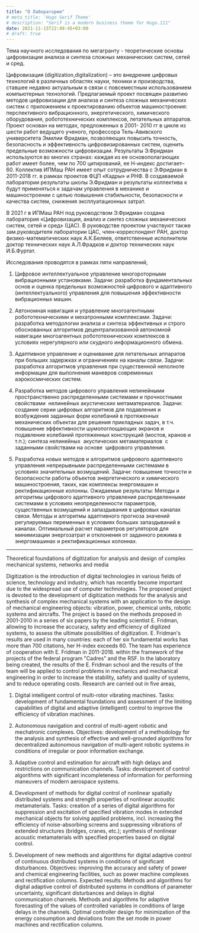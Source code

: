 ```yaml
---
title: "О Лаборатории"
# meta_title: 'Hugo Serif Theme'
# description: "Serif is a modern business theme for Hugo.111"
date: 2021-11-15T22:49:45+03:00
# draft: true
---
```







Тема научного исследования по мегагранту - теоретические основы цифровизации
анализа и синтеза сложных механических систем, сетей и сред.


Цифровизация (digitization,digitalization) – это внедрение цифровых технологий в
различных областях науки, техники и производства, ставшее недавно актуальным в связи
с повсеместным использованием компьютерных технологий. Предлагаемый проект
посвящен развитию методов цифровизации для анализа и синтеза сложных механических
систем с приложением к проектированию объектов машиностроения: перспективного
вибрационного, энергетического, химического оборудования, робототехнических
комплексов, летательных аппаратов. Проект основан на методах, предложенных в 2001-
2010 гг в цикле из шести работ ведущего ученого, профессора Тель-Авивского
университета Эмилии Фридман, позволяющих повысить точность, безопасность и
эффективность цифровизированных систем, оценить предельные возможности
цифровизации. Результаты Э.Фридман используются во многих странах: каждая из ее
основополагающих работ имеет более, чем по 700 цитирований, ее Н-индекс достигает–
60. Коллектив ИПМаш РАН имеет опыт сотрудничества с Э.Фридман в 2011-2018 гг. в
рамках проектов ФЦП «Кадры» и РНФ. В создаваемой лаборатории результаты школы
Э.Фридман и результаты коллектива к будут применяться к задачам управления в
механике и машиностроении с целью повышения стабильности, безопасности и качества
систем, снижения эксплуатационных затрат.


В 2021 г в ИПМаш РАН под руководством Э.Фридман создана лаборатория
«Цифровизация, анализ и синтез сложных механических систем, сетей и сред»
(ЦАС). В руководстве проектом участвуют также зам.руководителя лаборатории ЦАС,
член-корреспондент РАН, доктор физико-математических наук А.К.Беляев,
ответственные исполнители доктор технических наук А.Л.Фрадков и доктор технических
наук И.Б.Фуртат.


Исследования проводятся в рамках пяти направлений,


1. Цифровое интеллектуальное управление многороторными вибрационными
установками. Задачи: разработка фундаментальных основ и оценка предельных
возможностей цифрового и адаптивного (интеллектуального) управления для
повышения эффективности вибрационных машин.


2. Автономная навигация и управление многоагентными робототехническими и
мехатронными комплексами. Задачи: разработка методологии анализа и синтеза
эффективных и строго обоснованных алгоритмов децентрализованной автономной
навигации многоагентных робототехнических комплексов в условиях
нерегулярного или скудного информационного обмена.


3. Адаптивное управление и оценивание для летательных аппаратов при
больших задержках и ограничениях на каналы связи. Задачи: разработка
алгоритмов управления при существенной неполноте информации для выполнения
маневров современных аэрокосмических систем.


4. Разработка методов цифрового управления нелинейными пространственно
распределенными системами и прочностными свойствами 
нелинейных акустических метаматериалов. Задачи: создание серии цифровых
алгоритмов для подавления и возбуждения заданных форм колебаний в
протяженных механических объектах для решения прикладных задач, в т.ч.
повышение эффективности шумопоглощающих экранов и подавление колебаний
протяженных конструкций (мостов, кранов и т.п.); синтеза нелинейных 
акустических метаматериалов  с заданными свойствами на основе  цифрового
управления.


5. Разработка новых методов и алгоритмов цифрового адаптивного управления
непрерывными распределенными системами в условиях значительных
возмущений. Задачи: повышение точности и безопасности работы объектов
энергетического и химического машиностроения, таких, как комплексы
энергомашин и ректификационные колонны.
Ожидаемые результаты: Методы и алгоритмы цифрового адаптивного управления
распределенными системами в условиях неопределенности параметров, существенных
возмущений и запаздывания в цифровых каналах связи. Методы и алгоритмы адаптивного
прогноза значений регулируемых переменных в условиях больших запаздываний в
каналах. Оптимальный расчет параметров регуляторов для минимизации энергозатрат и
отклонения от заданного режима в энергомашинах и ректификационных колоннах.


**********************************************************************
Theoretical foundations of digitization for analysis and design of complex mechanical systems, networks and
media


Digitization is the introduction of digital technologies in various fields of science, technology and
industry, which has recently become important due to the widespread use of computer technologies.
The proposed project is devoted to the development of digitization methods for the analysis and
synthesis of complex mechanical systems with an application to the design of mechanical engineering
objects: vibration, power, chemical units, robotic systems and aircrafts. The project is based on the
methods proposed in 2001-2010 in a series of six papers by the leading scientist E. Fridman, allowing to
increase the accuracy, safety and efficiency of digilized systems, to assess the ultimate possibilities of
digitization. E. Fridman&#39;s results are used in many countries: each of her six fundamental works has
more than 700 citations, her H-index exceeds 60. The team has experience of cooperation with E.
Fridman in 2011-2018. within the framework of the projects of the federal program &quot;Cadres&quot; and the
RSF. In the laboratory being created, the results of the E. Fridman school and the results of the team will
be applied to control problems in mechanics and mechanical engineering in order to increase the
stability, safety and quality of systems, and to reduce operating costs.
Research are carried out in five areas,


1. Digital intelligent control of multi-rotor vibrating machines. Tasks: development of fundamental
foundations and assessment of the limiting capabilities of digital and adaptive (intelligent) control to
improve the efficiency of vibration machines.


2. Autonomous navigation and control of multi-agent robotic and mechatronic complexes. Objectives:
development of a methodology for the analysis and synthesis of effective and well-grounded algorithms
for decentralized autonomous navigation of multi-agent robotic systems in conditions of irregular or
poor information exchange.


3. Adaptive control and estimation for aircraft with high delays and restrictions on communication
channels. Tasks: development of control algorithms with significant incompleteness of information for
performing maneuvers of modern aerospace systems.


4. Development of methods for digital control of nonlinear spatially distributed systems and strength
properties of nonlinear acoustic metamaterials. Tasks: creation of a series of digital algorithms for
suppression and excitation of specified vibration modes in extended mechanical objects for solving
applied problems, incl. increasing the efficiency of noise-absorbing screens and suppressing vibrations of
extended structures (bridges, cranes, etc.); synthesis of nonlinear acoustic metamaterials with specified
properties based on digital control.


5. Development of new methods and algorithms for digital adaptive control of continuous distributed
systems in conditions of significant disturbances. Objectives: improving the accuracy and safety of
power and chemical engineering facilities, such as power machine complexes and rectification columns.
Expected results: Methods and algorithms for digital adaptive control of distributed systems in
conditions of parameter uncertainty, significant disturbances and delays in digital communication
channels. Methods and algorithms for adaptive forecasting of the values ​​of controlled variables in
conditions of large delays in the channels. Optimal controller design for minimization of the energy
consumption and deviations from the set mode in power machines and rectification columns.











<!-- 
## Планируемые показатели 2021 г

Количество статей в изданиях, индексируемых в Web of
Science Core Collection, - 5, в т.ч. входящих в 1-й
квартиль (Q1) – 2, во 2-й квартиль (Q2) - 3

Количество заявок на регистрацию объектов
интеллектуальной собственности – 1

Количество полученных грантов, руководителями
которых являются сотрудники лаборатории - 1

## Результаты по мегагранту (проект 075-15-2021-573) в 2021 году

1. Разработан новый алгоритм с перекрестными связями для обеспечения
кратных синхронных режимов двухроторных вибрационных установок.
Алгоритм исследован аналитически, численно и экспериментально на
мехатронном вибрационном стенде СВ-2М. Получено, что в рабочей области
частот (25-110 рад в сек) обеспечивается приведенная фазовая синхронизация
роторов при заданной кратности частот вращения, а в «допустимой» области
(30-70 рад в сек) – и требуемый приведенный фазовый сдвиг [0, π] рад.
Разработаны нейросетевые алгоритмы управления синхронизацией для
двухроторных мехатронных вибрационных установок с использованием
средств системы МАТЛАБ. Впервые испытаны на мехатронном
исследовательском вибрационном стенде алгоритмы управления простой и
кратной синхронизацией, а также сдвигом фаз роторов виброустановок.

2. Получены новые условия синхронизации линейных сетевых систем с
нелинейными диффузионными связями на основе кругового критерия
абсолютной устойчивости. Функции связи могут быть различными,
удовлетворяющими условию сектора.
В качестве примера изучена динамика популяции нейромассовых моделей
биологических нейронных сетей. при нелинейных диффузионных связях
между нейронами. С использованием полученной общей теоремы, мы
вывели простое условие сетевой синхронизации, которое зависит от
параметров системы и максимального собственного значения матрицы
Лапласа графа сети. Выполненное моделирование показало, что при
выполнении полученного условия сеть популяций нейромассовых моделей
была синхронизирована, а динамика узлов в сети была стабильной
(робастной). Также был рассмотрен случай, когда полученное условие не
выполнялось. Моделирование показало, что в этом случае между узлами не
было синхронизации, но были колебания.

3. Разработаны технологии конструктивного оценивания пороговых значений
битовой скорости передачи данных, требуемых для разрешимости задачи
наблюдения и, как следствие, управления нелинейной динамической
системой через канал связи с ограниченной битовой пропускной
способностью. Одной из эксклюзивных особенностей разработки является
то, что впервые в мировой практике для общих нелинейных систем
предложены не просто достаточные условия разрешимости задачи, а найдены
исчерпывающие конструктивные критерии, то есть условия необходимые и
достаточные. Эффективность и преимущества предложенного подхода
продемонстрированы серией новых результатов, где скорость передачи
данных найдена в замкнутой форме. На основе развитых критериев
разработаны конструктивные алгоритмы наблюдения для нелинейной
динамической системы через канал связи с ограниченной битовой
пропускной способностью.

4. В многоагентной робототехнике часто ключевое значение приобретает
эффективное решение задачи распределенного оценивания параметра
внешнего процесса ансамблем автономных агентов с ограниченным обменом
информации друг с другом. Разработана новая техника математического
анализа сходимости процедуры оценивания в такой задаче. На ее основе
показано, что применение метода расширения и смешивания динамического
регрессора позволяет улучшить условия сходимости и ослабить
традиционное требование настойчивого возмущения, и тем самым
существенно расширить область применимости результатов.

5. Разработаны и математически строго обоснованы глобально сходящиеся
реактивные алгоритмы навигации и управления движением ансамбля
мобильных неголономных неполноприводных роботов с целью
формирования максимально плотного барьера поперек корридоро-подобной
сцены и последующего заметания корридора с заданной скоростью. Среди
многочисленных приложений этой задачи -- экологический мониторинг,
роботизированное разминирование, исследование и обработка протяженный
областей и объектов, поиск в зонах техногенных и природный катастроф и
многое другое. Особенностью исследованной ситуации является отсутствие
информационного обмена, слабое сенсорное оснащение, анонимность
роботов друг для друга и их неспособность к выполнению разных ролей в
команде, отсутствие данных о ее размере и параметрах сцены. Эти
особенности имеют место во многих прикладных задачах, существенно
расширяют сферу применимости разработки и повышают ее устойчивость к
отказам, но значительно осложняют решение задачи. Доказано, что несмотря
на указанные разнообразные ограничения задача может быть решена
разработанным низкоуровневым, вычислительно экономичным
распределенным алгоритмом. Данный вывод базируется как на
математически строгих доказательствах, так и на результатах компьютерного
моделирования.

6. Рассмотрены вопросы самоорганизации в группах роботов (агентов) и
исследованы условия возникновения эмерджентного интеллекта в
мультиагентных системах. В основе мультиагентных технологий лежит
децентрализованный принцип решения сложных высокоразмерных задач
оптимизации, при котором каждый элемент обрабатывает только локально
доступную информацию о себе и ограниченном количестве соседей и
принимает управленческие решения на ее основе. При этом для широкого
класса задач оптимизации и управления удается получить оптимальные (или
близкие к оптимальным) решения за счет обеспечения консенсуса (или
синхронизации) в сложной высокоразмерной системе. Предложен новый
«реактивный» мультиагентный алгоритм  управления роботом в группе.
Получающееся решение можно назвать проявлением эмерджентного
интеллекта – свойства возникающего у системы в целом, которого нет у ее
элементов.

7. Разработанный ранее авторами метод распределенной поисковой
стохастической аппроксимации был развит в направлении ускорения
скорости сходимости. В условиях помех ранее была обоснована
асимптотически-оптимальная скорость сходимости алгоритмов, но качество
переходного процесса не было исследовано. Для задач оптимизации (в
особенности при настройке огромного числа параметров нейронных
сетей) в последнее время стали активно использоваться методы ускорения
по Нестерову, развивающие идеи метода «тяжелого шарика» Поляка. С
самого начала процесса оценивания эти методы могут сходиться с
квадратичной скоростью. Для практического использования очень важно
качество переходного процесса. Для задач отслеживания изменений
неизвестных параметров динамических систем предложено для
ускорения сходимости использовать похожую схему.
Исследована задача о синтезе оптимального стабилизирующего
регулятора в условиях произвольных ограниченных помех. Для
субоптимального решения предлагается и обосновывается алгоритм синтеза
дробного регулятора (с нецелым запаздыванием). Ранее были получены
результаты по синтезу субоптимального стабилизирующего регулятора для
неминимально-фазового объекта управления. Однако при произвольном
заранее выбранном шаге дискретизации динамической системы, лежащей в
основе исследуемых процессов, не получается достичь сколь угодно малого
уровня субоптимальности. Показано, что использование регуляторов с
дробным запаздыванием позволяет достичь сколь угодно близкого к
оптимальному уровню управления.

8. Исследована задача об управлении прохождением гармонических волн
через запрещенную зону скоростей при граничном возбуждении волн в
метаматериале, описываемом моделью масса в массе. Проведено численное
исследование указано на возможность реализации алгоритма управления на
основании имеющихся экспериментальных работ. Аналитически
исследовано точное локализованное решение в виде бегущей волны для
нелинейной модели, установлены особенности решения, которые могут быть
предметом управления. Разработан численный алгоритм исследования
генерации локализованной нелинейной волны из начального возмущения
достаточно произвольного вида.

9. Предложен новый метод нелинейного управления скалярными
полулинейными системами параболического и гиперболического типа с
неизвестными параметрами и распределенными возмущениями. Такие
системы описывают процессы распространения тепла, колебание в стержне,
распределение потока воздуха в компрессорах, процессы в
нефтегазодобывающей и электроэнергетической промышленности и т.п. Для
реализации закона управления используется лишь конечное число измерений
и локальных управлений вдоль пространственной переменной. В отличие от
последних результатов Э. Фридман и ее соавторов, где в законе управления
используются кусочно-постоянные функции, в предлагаемом законе
управления используются кусочно-нелинейные функции, которые задаются
разработчиком для обеспечения заданных свойств в замкнутой системе. В
частности, предложено несколько типов функций, обеспечивающих
минимальные затраты энергии на управление. Расчет параметров регулятора
основан на использовании аппарата линейных матричных неравенств, что
упрощает его использование в инженерной практике.

## Подготовка к этапам 2022-2023 гг.:

  - организация международной конференции в 2022 г
  - получение патента и коммерч. контракта в 2022 г
  - защита диссертаций:2022 – 1 канд, 2023 – 2 канд, 1 док
 -->

